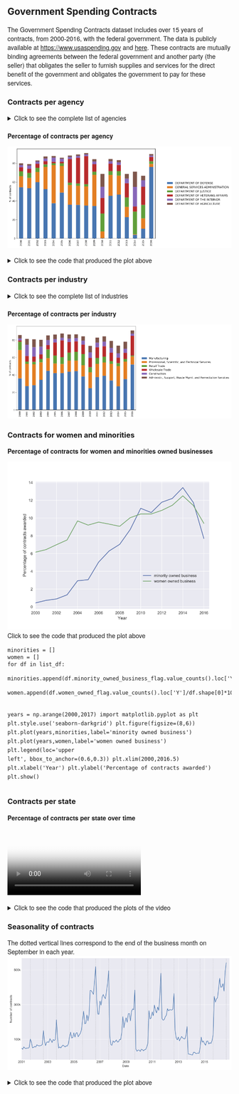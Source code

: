 ## Government Spending Contracts

The Government Spending Contracts dataset includes over 15 years of contracts, from 2000-2016, with the federal government. The data is publicly available at <https://www.usaspending.gov> and [here](https://public.enigma.com/browse/u-s-government-spending-contracts/1a932abc-8398-47ff-ad33-d1eb9a8958cc).
These contracts are mutually binding agreements between the federal government and another party (the seller) that obligates the seller to furnish supplies and services for the direct benefit of the government and obligates the government to pay for these services.

###  Contracts per agency

<style>
summary {
    font-weight: normal;
    font-size: 1em;
    font-family: 'adobe-clean','HelveticaNeue',Helvetica,Arial,sans-serif;
}

p {
    font-family: 'adobe-clean','HelveticaNeue',Helvetica,Arial,sans-serif;      
}

details {
    margin-bottom: 20px;    
}
</style>


<details>
<summary>Click to see the complete list of agencies</summary>
<pre style="background-color:white"><code>ind_agency,name_agency
1100, Executive Office of the President
1145, Peace Corps
1153, Trade and Development Agency
1200, Department of Agriculture
1300, Department of Commerce
1400, Department of the Interior 
1500, Department of Justice
1600, Department of Labor
1900, Department of State
2000, Department of the Treasury
2400, Office of Personnel Management
2700, Federal Communications Commission
2800, Social Security Administration
2900, Federal Trade Commission
3100, Nuclear Regulatory Commission
3300, Smithsonian Institution
3352, J. F. Kennedy Center for the Performing Arts
3355, National Gallery of Art
3400, International Trade Commission
3600, Department of Veterans Affairs
4100, Merit Systems Protection Board
4500, Equal Employment Opportunity Commission
4700, General Services Administration
4900, National Science Foundation
5000, Securities and Exchange Commission
5800, Federal Emergency Management Agency
5900, National Foundation on the Arts and the Humanities
5920, National Endowment for the Arts
5940, National Endowment for the Humanities
6000, Railroad Retirement Board
6100, Consumer Product Safety Commission
6300, National Labor Relations Board
6400, Tennessee Valley Authority
6500, Federal Maritime Commission
6800, Environmental Protection Agency
6900, Department of Transportation
7000, Department of Homeland Security 
7200, Agency for International Development
7300, Small Business Administration
7400, American Battle Monuments Commission
7500, Department of Health and Human Services
8000, National Aeronautics and Space Administration
8400, United States Soldiers' and Airmen's Home
84af, Armed forces Retirement Home
8600, Department of Housing and Urban Development
8800, National Archives and Records Administration
8900, Department of Energy
8961, Federal Energy Regulatory Commission
9000, Selective Service System
9100, Department of Education
9506, Federal Election Commission
9514, Occupational Safety and Health Review Commission
9516, Defense Nuclear Facilities Safety Board
9517, Commission on Civil Rights
9524, National Mediation Board
9531, United States Holocaust Memorial Museum
9568, Broadcasting Board of Governors
9577, Corporation for National and Community Service
9594, Court Services and offender Supervision Agency
9700, Department of Defense</code></pre>
</details>

**Percentage of contracts per agency**

<a href="images/gov/percentage_contracts_per_agency-100.png" ><img src="images/gov/percentage_contracts_per_agency-75.png"/></a>

<details>
<summary>Click to see the code that produced the plot above</summary>
<pre><code>dep = ['9700', '4700', '1500', '3600', '1400', '1200']
list_g = []
for df in list_df:
    g_cat = df.groupby('maj_agency_cat').unique_transaction_id.count().reset_index()
    g_cat['ind_agency'] = g_cat.maj_agency_cat.apply(lambda x: x.split(':')[0])
    g_cat['name_agency'] = g_cat.maj_agency_cat.apply(lambda x: x.split(':')[1])
    g_cat = g_cat.groupby('ind_agency').unique_transaction_id.sum().sort_values(ascending=False).reset_index()
    g_cat['percentage'] = g_cat.unique_transaction_id/(g_cat.unique_transaction_id.sum())*100
    g_cat = g_cat[g_cat.ind_agency != ''].copy()
    g_cat = g_cat.drop('unique_transaction_id',axis=1)
    g_cat = g_cat.set_index('ind_agency')
    g_cat = g_cat.loc[dep]
    g_cat = g_cat.reset_index()
    g_cat['name_agency'] = g_cat['ind_agency'].apply(lambda x: dict_agency[x])
    g_cat = g_cat[['name_agency','percentage']].set_index('name_agency')
    list_g.append(g_cat)
	
g_cat = pd.concat(list_g,axis=1)
g_cat = g_cat.fillna(0)
g_cat = g_cat.transpose()

import matplotlib.pyplot as plt
g_cat.plot.bar(figsize=(15,7),stacked=True)
ax = plt.subplot(111)
plt.ylabel('% of contracts')
chartBox = ax.get_position()
ax.set_position([chartBox.x0, chartBox.y0, chartBox.width*0.7, chartBox.height])
ax.legend(loc='right', bbox_to_anchor=(1.55, 0.5), shadow=False, ncol=1,prop={'size': 12},framealpha=0)
plt.savefig('percentage_contracts_per_agency.pdf', bbox_inches='tight')
plt.show()</code></pre>
</details>

###  Contracts per industry

<details>
<summary>Click to see the complete list of industries</summary>
<pre style="background-color:white"><code>naics code;industry
11; Agriculture, Forestry, Fishing and Hunting
21; Mining
22; Utilities
23; Construction
31-33; Manufacturing
42; Wholesale Trade
44-45; Retail Trade
45; Retail Trade
48-49; Transportation and Warehousing
51; Information
52; Finance and Insurance
53; Real Estate Rental and Leasing
54; Professional, Scientific, and Technical Services
55; Management of Companies and Enterprises
56; Administr., Support, Waste Mgmt. and Remediation Services
61; Educational Services
62; Health Care and Social Assistance
71; Arts, Entertainment, and Recreation
72; Accommodation and Food Services
81; Other Services (except Public Administration)
92; Public Administration</code></pre>
</details>

**Percentage of contracts per industry**

<a href="images/gov/percentage_contracts_per_industry-100.png" ><img src="images/gov/percentage_contracts_per_industry-70.png"/></a>

### Contracts for women and minorities

**Percentage of contracts for women and minorities owned businesses**

<img src="images/gov/percentage_minorities-100.png"/>

<summary>Click to see the code that produced the plot above</summary>
<pre><code>minorities = []
women = []
for df in list_df:
    minorities.append(df.minority_owned_business_flag.value_counts().loc['Y']/df.shape[0]*100)
    women.append(df.women_owned_flag.value_counts().loc['Y']/df.shape[0]*100)
	
years = np.arange(2000,2017)
import matplotlib.pyplot as plt
plt.style.use('seaborn-darkgrid')
plt.figure(figsize=(8,6))
plt.plot(years,minorities,label='minority owned business')
plt.plot(years,women,label='women owned business')
plt.legend(loc='upper left', bbox_to_anchor=(0.6,0.3))
plt.xlim(2000,2016.5)
plt.xlabel('Year')
plt.ylabel('Percentage of contracts awarded')
plt.show()</code></pre>
</details>

###  Contracts per state

**Percentage of contracts per state over time**

<video src="videos/states.mp4" poster="videos/poster-states.png" style="max-width:100%" controls preload></video>

<details>
<summary>Click to see the code that produced the plots of the video</summary>
<pre><code>list_df2 = []
for df in list_df:
    df = df[(df.vendor_country_code=='USA: UNITED STATES OF AMERICA')|(df.vendor_country_code=='UNITED STATES')]\
    .groupby('vendor_state_code').vendor_country_code.count().reset_index()
    list_df2.append(df)	
		
for k,df in enumerate(list_df):
    df.columns = ['vendor_state_code','proportion']
    df['percentage'] = df['percentage']/(df['percentage'].sum())*100
        
    df = df[df['vendor_state_code'].isin(states)].copy()
    
    df['vendor_state_code'] = df['vendor_state_code'].apply(lambda x: x.upper())
    df['state'] = df['vendor_state_code'].apply(lambda x: states[x])

    df['text'] = df['state'].astype(str)


    data = [ dict(
        type='choropleth',
        colorscale = scl,
        autocolorscale = True,
        locations = df['vendor_state_code'],
        z = df['percentage'].astype(float),
        zmin=0,
        zmax=20,
        locationmode = 'USA-states',
        text = df['text'],
        marker = dict(
            line = dict (
                color = 'rgb(255,255,255)',
                width = 2
            ) ),
        colorbar = dict(
            title = "% of contracts", thickness=40, len=0.8, titlefont =dict(size=15), tickfont =dict(size=15))
        ) ]

    layout = dict(
        title = 'Percentage of contracts per state in year '+str(2000+k),
        titlefont = dict(size=20),
        geo = dict(
            scope='usa',
            projection=dict( type='albers usa' ),
            showlakes = True,
            lakecolor = 'rgb(255, 255, 255)'),
             )
    
    fig = dict( data=data, layout=layout)
    offline.iplot(fig, image='png',image_width=960,image_height=540,filename='states_map')
</code></pre>
</details>

### Seasonality of contracts

The dotted vertical lines correspond to the end of the business month on September in each year.
<a href="images/gov/timeseries-120.png" ><img src="images/gov/timeseries-85.png"/></a>


<details>
<summary>Click to see the code that produced the plot above</summary>
<pre><code>list_g = []
for df in list_df:
    df = df.set_index(pd.DatetimeIndex(df.signed_date))
    df = df.resample('BM').count().unique_transaction_id # BM = business month end frequency
    list_g.append(df)
ts = pd.concat(list_g).resample('BM').sum()

sept = ts[ts.index.map(lambda x: x.month) == 9].index.tolist()

plt.style.use('seaborn-darkgrid')
fig, ax = plt.subplots()
ts.plot(figsize=(12,6))
xposition = sept
for xc in xposition:
    plt.axvline(x=xc, color='grey', linestyle=':',alpha=0.4)
plt.xlim(pd.to_datetime('2001-01-01'),pd.to_datetime('2016-12-31'))
plt.xlabel('Date')
plt.yticks([100000,300000,500000])
ax.set_yticklabels(['100k','300k','500k'])
plt.ylabel('Number of contracts')
plt.savefig('timeseries.pdf', bbox_inches='tight')
plt.show()</code></pre>
</details>

